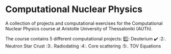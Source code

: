 # Computational Nuclear Physics
A collection of projects and computational exercises for the Computational Nuclear Physics course at Aristotle University of Thessaloniki (AUTh). 

The course contains 5 different computational projects:
1️⃣: Deuterium ✔️
:2:. Neutron Star Crust
:3:. Radiodating
:4:. Core scattering
:5:. TOV Equations
